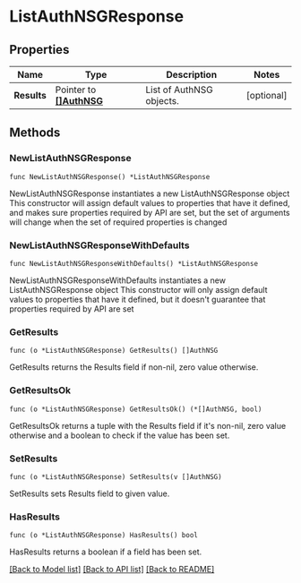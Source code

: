 # ListAuthNSGResponse

## Properties

Name | Type | Description | Notes
------------ | ------------- | ------------- | -------------
**Results** | Pointer to [**[]AuthNSG**](AuthNSG.md) | List of AuthNSG objects. | [optional] 

## Methods

### NewListAuthNSGResponse

`func NewListAuthNSGResponse() *ListAuthNSGResponse`

NewListAuthNSGResponse instantiates a new ListAuthNSGResponse object
This constructor will assign default values to properties that have it defined,
and makes sure properties required by API are set, but the set of arguments
will change when the set of required properties is changed

### NewListAuthNSGResponseWithDefaults

`func NewListAuthNSGResponseWithDefaults() *ListAuthNSGResponse`

NewListAuthNSGResponseWithDefaults instantiates a new ListAuthNSGResponse object
This constructor will only assign default values to properties that have it defined,
but it doesn't guarantee that properties required by API are set

### GetResults

`func (o *ListAuthNSGResponse) GetResults() []AuthNSG`

GetResults returns the Results field if non-nil, zero value otherwise.

### GetResultsOk

`func (o *ListAuthNSGResponse) GetResultsOk() (*[]AuthNSG, bool)`

GetResultsOk returns a tuple with the Results field if it's non-nil, zero value otherwise
and a boolean to check if the value has been set.

### SetResults

`func (o *ListAuthNSGResponse) SetResults(v []AuthNSG)`

SetResults sets Results field to given value.

### HasResults

`func (o *ListAuthNSGResponse) HasResults() bool`

HasResults returns a boolean if a field has been set.


[[Back to Model list]](../README.md#documentation-for-models) [[Back to API list]](../README.md#documentation-for-api-endpoints) [[Back to README]](../README.md)


